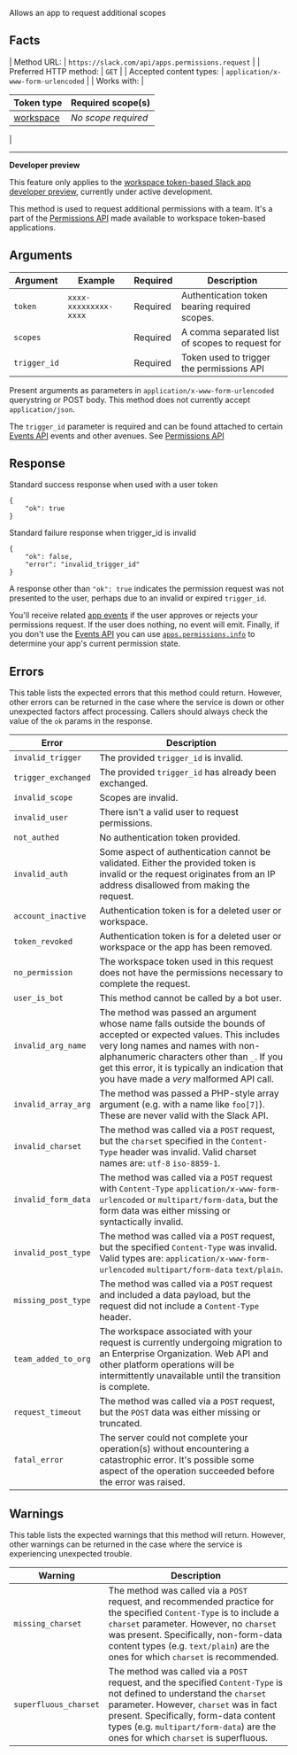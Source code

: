 Allows an app to request additional scopes

## Facts

| Method URL: | `https://slack.com/api/apps.permissions.request` |
| Preferred HTTP method: | `GET` |
| Accepted content types: | `application/x-www-form-urlencoded` |
| Works with: | 

| Token type | Required scope(s) |
| --- | --- |
| [workspace](/docs/token-types#workspace) | _No scope required_ |

 |

* * *

<ts-icon class="ts_icon_sparkles"></ts-icon> **Developer preview**  

This feature only applies to the [workspace token-based Slack app developer preview](/slack-apps-preview), currently under active development.

This method is used to request additional permissions with a team. It's a part of the [Permissions API](/docs/permissions-api) made available to workspace token-based applications.

## Arguments

| Argument | Example | Required | Description |
| --- | --- | --- | --- |
| `token` | `xxxx-xxxxxxxxx-xxxx` | Required | Authentication token bearing required scopes. |
| `scopes` | &nbsp; | Required | A comma separated list of scopes to request for |
| `trigger_id` | &nbsp; | Required | Token used to trigger the permissions API |

<ts-icon class="ts_icon_code"></ts-icon> Present arguments as parameters in `application/x-www-form-urlencoded` querystring or POST body. This method does not currently accept `application/json`.

The `trigger_id` parameter is required and can be found attached to certain [Events API](/events-api) events and other avenues. See [Permissions API](/docs/permissions-api)

## Response

Standard success response when used with a user token

```
{
    "ok": true
}
```

Standard failure response when trigger\_id is invalid

```
{
    "ok": false,
    "error": "invalid_trigger_id"
}
```

A response other than `"ok": true` indicates the permission request was not presented to the user, perhaps due to an invalid or expired `trigger_id`.

You'll receive related [app events](/events-api#app_events) if the user approves or rejects your permissions request. If the user does nothing, no event will emit. Finally, if you don't use the [Events API](/events-api) you can use [`apps.permissions.info`](/methods/apps.permissions.info) to determine your app's current permission state.

## Errors

This table lists the expected errors that this method could return. However, other errors can be returned in the case where the service is down or other unexpected factors affect processing. Callers should always check the value of the `ok` params in the response.

| Error | Description |
| --- | --- |
| `invalid_trigger` | The provided `trigger_id` is invalid. |
| `trigger_exchanged` | The provided `trigger_id` has already been exchanged. |
| `invalid_scope` | Scopes are invalid. |
| `invalid_user` | There isn't a valid user to request permissions. |
| `not_authed` | No authentication token provided. |
| `invalid_auth` | Some aspect of authentication cannot be validated. Either the provided token is invalid or the request originates from an IP address disallowed from making the request. |
| `account_inactive` | Authentication token is for a deleted user or workspace. |
| `token_revoked` | Authentication token is for a deleted user or workspace or the app has been removed. |
| `no_permission` | The workspace token used in this request does not have the permissions necessary to complete the request. |
| `user_is_bot` | This method cannot be called by a bot user. |
| `invalid_arg_name` | The method was passed an argument whose name falls outside the bounds of accepted or expected values. This includes very long names and names with non-alphanumeric characters other than `_`. If you get this error, it is typically an indication that you have made a _very_ malformed API call. |
| `invalid_array_arg` | The method was passed a PHP-style array argument (e.g. with a name like `foo[7]`). These are never valid with the Slack API. |
| `invalid_charset` | The method was called via a `POST` request, but the `charset` specified in the `Content-Type` header was invalid. Valid charset names are: `utf-8` `iso-8859-1`. |
| `invalid_form_data` | The method was called via a `POST` request with `Content-Type` `application/x-www-form-urlencoded` or `multipart/form-data`, but the form data was either missing or syntactically invalid. |
| `invalid_post_type` | The method was called via a `POST` request, but the specified `Content-Type` was invalid. Valid types are: `application/x-www-form-urlencoded` `multipart/form-data` `text/plain`. |
| `missing_post_type` | The method was called via a `POST` request and included a data payload, but the request did not include a `Content-Type` header. |
| `team_added_to_org` | The workspace associated with your request is currently undergoing migration to an Enterprise Organization. Web API and other platform operations will be intermittently unavailable until the transition is complete. |
| `request_timeout` | The method was called via a `POST` request, but the `POST` data was either missing or truncated. |
| `fatal_error` | The server could not complete your operation(s) without encountering a catastrophic error. It's possible some aspect of the operation succeeded before the error was raised. |

## Warnings

This table lists the expected warnings that this method will return. However, other warnings can be returned in the case where the service is experiencing unexpected trouble.

| Warning | Description |
| --- | --- |
| `missing_charset` | The method was called via a `POST` request, and recommended practice for the specified `Content-Type` is to include a `charset` parameter. However, no `charset` was present. Specifically, non-form-data content types (e.g. `text/plain`) are the ones for which `charset` is recommended. |
| `superfluous_charset` | The method was called via a `POST` request, and the specified `Content-Type` is not defined to understand the `charset` parameter. However, `charset` was in fact present. Specifically, form-data content types (e.g. `multipart/form-data`) are the ones for which `charset` is superfluous. |

